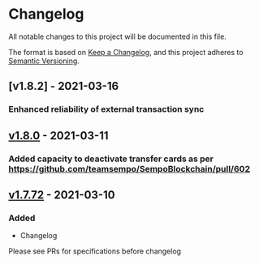 # Changelog

All notable changes to this project will be documented in this file.

The format is based on [Keep a Changelog](https://keepachangelog.com/en/1.0.0/),
and this project adheres to [Semantic Versioning](https://semver.org/spec/v2.0.0.html).

## [v1.8.2] - 2021-03-16

### Enhanced reliability of external transaction sync

## [v1.8.0] - 2021-03-11

### Added capacity to deactivate transfer cards as per https://github.com/teamsempo/SempoBlockchain/pull/602

## [v1.7.72] - 2021-03-10

### Added

- Changelog

Please see PRs for specifications before changelog

[v1.8.0]: https://github.com/teamsempo/SempoBlockchain/releases/tag/server-v1.8.0
[v1.7.72]: https://github.com/teamsempo/SempoBlockchain/releases/tag/server-v1.7.72
